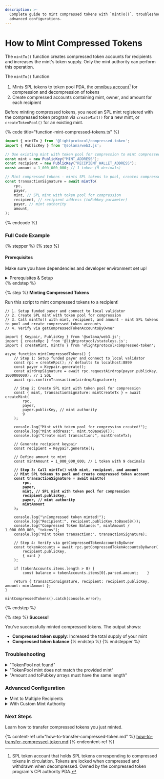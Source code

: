 ```yaml
---
description: >-
  Complete guide to mint compressed tokens with `mintTo()`, troubleshooting, and
  advanced configurations.
---
```


# How to Mint Compressed Tokens

The `mintTo()` function creates compressed token accounts for recipients and increases the mint's token supply. Only the mint authority can perform this operation.

The `mintTo()` function

1. Mints SPL tokens to token pool PDA, the [omnibus account](#user-content-fn-1)[^1] for compression and decompression of tokens
2. Create compressed accounts containing mint, owner, and amount for each recipient

Before minting compressed tokens, you need an SPL mint registered with the compressed token program via `createMint()` for a new mint, or `createTokenPool()` for an existing mint.

{% code title="function-mint-compressed-tokens.ts" %}
```typescript
import { mintTo } from '@lightprotocol/compressed-token';
import { PublicKey } from '@solana/web3.js';

// Use existing mint with token pool for compression to mint compressed tokens
const mint = new PublicKey("MINT_ADDRESS");
const recipient = new PublicKey("RECIPIENT_WALLET_ADDRESS");
const amount = 1_000_000_000; // 1 token (9 decimals)

// Mint compressed tokens - mints SPL tokens to pool, creates compressed token accounts
const transactionSignature = await mintTo(
    rpc,
    payer,
    mint, // SPL mint with token pool for compression
    recipient, // recipient address (toPubkey parameter)
    payer, // mint authority
    amount,
);
```
{% endcode %}

### Full Code Example

{% stepper %}
{% step %}
#### Prerequisites

Make sure you have dependencies and developer environment set up!

<details>

<summary>Prerequisites &#x26; Setup</summary>

**Dependencies**

```bash
npm install --save-dev typescript tsx @types/node && \
npm install --save \
    @lightprotocol/stateless.js \
    @lightprotocol/compressed-token \
    @solana/web3.js \
    @solana/spl-token
```

**Alternatives:**

```bash
yarn add --dev typescript tsx @types/node && \
yarn add \
    @lightprotocol/stateless.js \
    @lightprotocol/compressed-token \
    @solana/web3.js \
    @solana/spl-token
```

```bash
pnpm add --save-dev typescript tsx @types/node && \
pnpm add \
    @lightprotocol/stateless.js \
    @lightprotocol/compressed-token \
    @solana/web3.js \
    @solana/spl-token
```

**Developer Environment**

By default, this guide uses Localnet.

```bash
# Install the development CLI
npm install @lightprotocol/zk-compression-cli
```

```bash
# Start a local test validator
light test-validator

## ensure you have the Solana CLI accessible in your system PATH 
```

```typescript
// createRpc() defaults to local test validator endpoints
import {
  Rpc,
  createRpc,
} from "@lightprotocol/stateless.js";

const connection: Rpc = createRpc();

async function main() {
  let slot = await connection.getSlot();
  console.log(slot);

  let health = await connection.getIndexerHealth(slot);
  console.log(health);
  // "Ok"
}

main();
```

**Alternative: Using Devnet**

Follow these steps to create an RPC Connection. Replace `<your_api_key>` with your API key before running.

{% hint style="info" %}
Get your API Key [here](https://www.helius.dev/zk-compression), if you don't have one yet.
{% endhint %}

```typescript
import { createRpc } from "@lightprotocol/stateless.js";

// Helius exposes Solana and Photon RPC endpoints through a single URL
const RPC_ENDPOINT = "https://devnet.helius-rpc.com?api-key=<your_api_key>";
const connection = createRpc(RPC_ENDPOINT, RPC_ENDPOINT, RPC_ENDPOINT);

console.log("Connection created!");
console.log("RPC Endpoint:", RPC_ENDPOINT);
```

</details>
{% endstep %}

{% step %}
**Minting Compressed Tokens**

Run this script to mint compressed tokens to a recipient!

<pre class="language-typescript" data-title="mint-compressed-tokens.ts" data-overflow="wrap"><code class="lang-typescript">// 1. Setup funded payer and connect to local validator
// 2. Create SPL mint with token pool for compression
// 3. Call mintTo() with mint, recipient, and amount - mint SPL tokens to pool and create compressed token accounts
// 4. Verify via getCompressedTokenAccountsByOwner

import { Keypair, PublicKey } from '@solana/web3.js';
import { createRpc } from '@lightprotocol/stateless.js';
import { createMint, mintTo } from '@lightprotocol/compressed-token';

async function mintCompressedTokens() {
    // Step 1: Setup funded payer and connect to local validator
    const rpc = createRpc(); // defaults to localhost:8899
    const payer = Keypair.generate();
    const airdropSignature = await rpc.requestAirdrop(payer.publicKey, 1000000000); // 1 SOL
    await rpc.confirmTransaction(airdropSignature);

    // Step 2: Create SPL mint with token pool for compression
    const { mint, transactionSignature: mintCreateTx } = await createMint(
        rpc,
        payer,
        payer.publicKey, // mint authority
        9
    );

    console.log("Mint with token pool for compression created!");
    console.log("Mint address:", mint.toBase58());
    console.log("Create mint transaction:", mintCreateTx);
    
    // Generate recipient keypair
    const recipient = Keypair.generate();
    
    // Define amount to mint
    const mintAmount = 1_000_000_000; // 1 token with 9 decimals

<strong>    // Step 3: Call mintTo() with mint, recipient, and amount
</strong><strong>    // Mint SPL tokens to pool and create compressed token account
</strong><strong>    const transactionSignature = await mintTo(
</strong><strong>        rpc,
</strong><strong>        payer,
</strong><strong>        mint, // SPL mint with token pool for compression
</strong><strong>        recipient.publicKey,
</strong><strong>        payer, // mint authority
</strong><strong>        mintAmount
</strong><strong>    );
</strong>
    console.log("\nCompressed token minted!");
    console.log("Recipient:", recipient.publicKey.toBase58());
    console.log("Compressed Token Balance:", mintAmount / 1_000_000_000, "tokens");
    console.log("Mint token transaction:", transactionSignature);

    // Step 4: Verify via getCompressedTokenAccountsByOwner
    const tokenAccounts = await rpc.getCompressedTokenAccountsByOwner(
        recipient.publicKey,
        { mint }
    );

    if (tokenAccounts.items.length > 0) {
        const balance = tokenAccounts.items[0].parsed.amount;    }

    return { transactionSignature, recipient: recipient.publicKey, amount: mintAmount };
}

mintCompressedTokens().catch(console.error);
</code></pre>
{% endstep %}

{% step %}
**Success!**

You've successfully minted compressed tokens. The output shows:

* **Compressed token supply**: Increased the total supply of your mint
* **Compressed token balance**
{% endstep %}
{% endstepper %}

### Troubleshooting

<details>

<summary>"TokenPool not found"</summary>

```typescript
// Error message: "TokenPool not found. Please create a compressed token
// pool for mint: [ADDRESS] via createTokenPool().
```

The mint does no have a token pool for compression. Ensure you created the mint using `createMint`.

```typescript
// Create mint with token pool for compression
import { createMint } from '@lightprotocol/compressed-token';
const { mint } = await createMint(rpc, payer, payer.publicKey, 9);
```

</details>

<details>

<summary>"TokenPool mint does not match the provided mint"</summary>

The token pool info doesn't correspond to the mint address. Ensure you're fetching the correct pool:

```typescript
// Get the correct token pool for your mint
const tokenPoolInfo = await getTokenPoolInfos(rpc, mint);
```

</details>

<details>

<summary>"Amount and toPubkey arrays must have the same length"</summary>

When minting to multiple recipients, ensure arrays are the same size.

```typescript
// Wrong: Mismatched array lengths
const recipients = [addr1, addr2, addr3];
const amounts = [100, 200]; // Only 2 amounts for 3 recipients

// Correct: Same length arrays
const recipients = [addr1, addr2, addr3];
const amounts = [100, 200, 300]; // 3 amounts for 3 recipients
```

</details>

### Advanced Configuration

<details>

<summary>Mint to Multiple Recipients</summary>

```typescript
// Mint different amounts to multiple recipients
const recipients = [
    Keypair.generate().publicKey,
    Keypair.generate().publicKey,
    Keypair.generate().publicKey,
];

const amounts = [
    1_000_000_000, // 1 token
    2_000_000_000, // 2 tokens  
    500_000_000,   // 0.5 tokens
];

const transactionSignature = await mintTo(
    rpc,
    payer,
    mint, // SPL mint with token pool for compression
    recipients, // array of recipients (toPubkey parameter)
    payer, // mint authority
    amounts, // array of amounts (amount parameter)
);
```

</details>

<details>

<summary>With Custom Mint Authority</summary>

Mint tokens using a custom mint authority with `approveAndMintTo()`:

```typescript
import { approveAndMintTo } from '@lightprotocol/compressed-token';

// Mint tokens with a separate mint authority
const transactionSignature = await approveAndMintTo(
    rpc,
    payer, 
    mint, // SPL mint with token pool for compression
    recipient.publicKey, // recipient of minted tokens (toPubkey parameter)
    mintAuthority, // mint authority
    mintAmount,
);
```

</details>

### Next Steps

Learn how to transfer compressed tokens you just minted.

{% content-ref url="how-to-transfer-compressed-token.md" %}
[how-to-transfer-compressed-token.md](how-to-transfer-compressed-token.md)
{% endcontent-ref %}

[^1]: SPL token account that holds SPL tokens corresponding to compressed tokens in circulation. Tokens are locked when compressed and withdrawn when decompressed. Owned by the compressed token program's CPI authority PDA.

